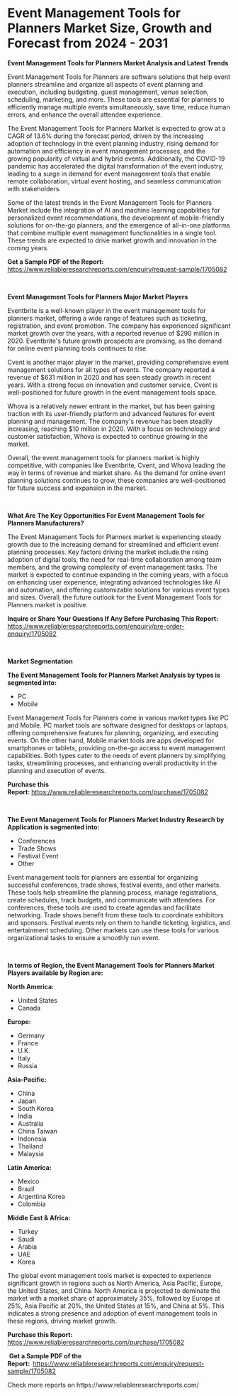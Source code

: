 <p><h1>Event Management Tools for Planners Market Size, Growth and Forecast from 2024 - 2031</h1></p><p><strong>Event Management Tools for Planners Market Analysis and Latest Trends</strong></p>
<p><p>Event Management Tools for Planners are software solutions that help event planners streamline and organize all aspects of event planning and execution, including budgeting, guest management, venue selection, scheduling, marketing, and more. These tools are essential for planners to efficiently manage multiple events simultaneously, save time, reduce human errors, and enhance the overall attendee experience.</p><p>The Event Management Tools for Planners Market is expected to grow at a CAGR of 13.6% during the forecast period, driven by the increasing adoption of technology in the event planning industry, rising demand for automation and efficiency in event management processes, and the growing popularity of virtual and hybrid events. Additionally, the COVID-19 pandemic has accelerated the digital transformation of the event industry, leading to a surge in demand for event management tools that enable remote collaboration, virtual event hosting, and seamless communication with stakeholders.</p><p>Some of the latest trends in the Event Management Tools for Planners Market include the integration of AI and machine learning capabilities for personalized event recommendations, the development of mobile-friendly solutions for on-the-go planners, and the emergence of all-in-one platforms that combine multiple event management functionalities in a single tool. These trends are expected to drive market growth and innovation in the coming years.</p></p>
<p><strong>Get a Sample PDF of the Report:&nbsp;</strong> <a href="https://www.reliableresearchreports.com/enquiry/request-sample/1705082">https://www.reliableresearchreports.com/enquiry/request-sample/1705082</a></p>
<p>&nbsp;</p>
<p><strong>Event Management Tools for Planners Major Market Players</strong></p>
<p><p>Eventbrite is a well-known player in the event management tools for planners market, offering a wide range of features such as ticketing, registration, and event promotion. The company has experienced significant market growth over the years, with a reported revenue of $290 million in 2020. Eventbrite's future growth prospects are promising, as the demand for online event planning tools continues to rise.</p><p>Cvent is another major player in the market, providing comprehensive event management solutions for all types of events. The company reported a revenue of $631 million in 2020 and has seen steady growth in recent years. With a strong focus on innovation and customer service, Cvent is well-positioned for future growth in the event management tools space.</p><p>Whova is a relatively newer entrant in the market, but has been gaining traction with its user-friendly platform and advanced features for event planning and management. The company's revenue has been steadily increasing, reaching $10 million in 2020. With a focus on technology and customer satisfaction, Whova is expected to continue growing in the market.</p><p>Overall, the event management tools for planners market is highly competitive, with companies like Eventbrite, Cvent, and Whova leading the way in terms of revenue and market share. As the demand for online event planning solutions continues to grow, these companies are well-positioned for future success and expansion in the market.</p></p>
<p>&nbsp;</p>
<p><strong>What Are The Key Opportunities For Event Management Tools for Planners Manufacturers?</strong></p>
<p><p>The Event Management Tools for Planners market is experiencing steady growth due to the increasing demand for streamlined and efficient event planning processes. Key factors driving the market include the rising adoption of digital tools, the need for real-time collaboration among team members, and the growing complexity of event management tasks. The market is expected to continue expanding in the coming years, with a focus on enhancing user experience, integrating advanced technologies like AI and automation, and offering customizable solutions for various event types and sizes. Overall, the future outlook for the Event Management Tools for Planners market is positive.</p></p>
<p><strong>Inquire or Share Your Questions If Any Before Purchasing This Report:</strong> <a href="https://www.reliableresearchreports.com/enquiry/pre-order-enquiry/1705082">https://www.reliableresearchreports.com/enquiry/pre-order-enquiry/1705082</a></p>
<p>&nbsp;</p>
<p><strong>Market Segmentation</strong></p>
<p><strong>The Event Management Tools for Planners Market Analysis by types is segmented into:</strong></p>
<p><ul><li>PC</li><li>Mobile</li></ul></p>
<p><p>Event Management Tools for Planners come in various market types like PC and Mobile. PC market tools are software designed for desktops or laptops, offering comprehensive features for planning, organizing, and executing events. On the other hand, Mobile market tools are apps developed for smartphones or tablets, providing on-the-go access to event management capabilities. Both types cater to the needs of event planners by simplifying tasks, streamlining processes, and enhancing overall productivity in the planning and execution of events.</p></p>
<p><strong>Purchase this Report:&nbsp;</strong><a href="https://www.reliableresearchreports.com/purchase/1705082">https://www.reliableresearchreports.com/purchase/1705082</a></p>
<p>&nbsp;</p>
<p><strong>The Event Management Tools for Planners Market Industry Research by Application is segmented into:</strong></p>
<p><ul><li>Conferences</li><li>Trade Shows</li><li>Festival Event</li><li>Other</li></ul></p>
<p><p>Event management tools for planners are essential for organizing successful conferences, trade shows, festival events, and other markets. These tools help streamline the planning process, manage registrations, create schedules, track budgets, and communicate with attendees. For conferences, these tools are used to create agendas and facilitate networking. Trade shows benefit from these tools to coordinate exhibitors and sponsors. Festival events rely on them to handle ticketing, logistics, and entertainment scheduling. Other markets can use these tools for various organizational tasks to ensure a smoothly run event.</p></p>
<p>&nbsp;</p>
<p><strong>In terms of Region, the Event Management Tools for Planners Market Players available by Region are:</strong></p>
<p>
    <p> <strong> North America: </strong>
        <ul>
            <li>United States</li>
            <li>Canada</li>
        </ul>
        </p> 
    <p> <strong> Europe: </strong>
        <ul>
            <li>Germany</li>
            <li>France</li>
            <li>U.K.</li>
            <li>Italy</li>
            <li>Russia</li>
        </ul>
        </p> 
    <p> <strong> Asia-Pacific: </strong>
        <ul>
            <li>China</li>
            <li>Japan</li>
            <li>South Korea</li>
            <li>India</li>
            <li>Australia</li>
            <li>China Taiwan</li>
            <li>Indonesia</li>
            <li>Thailand</li>
            <li>Malaysia</li>
        </ul>
        </p> 
    <p> <strong> Latin America: </strong>
        <ul>
            <li>Mexico</li>
            <li>Brazil</li>
            <li>Argentina Korea</li>
            <li>Colombia</li>
        </ul>
        </p> 
    <p> <strong> Middle East & Africa: </strong>
        <ul>
            <li>Turkey</li>
            <li>Saudi</li>
            <li>Arabia</li>
            <li>UAE</li>
            <li>Korea</li>
        </ul>
    </p>
    </p>
<p><p>The global event management tools market is expected to experience significant growth in regions such as North America, Asia Pacific, Europe, the United States, and China. North America is projected to dominate the market with a market share of approximately 35%, followed by Europe at 25%, Asia Pacific at 20%, the United States at 15%, and China at 5%. This indicates a strong presence and adoption of event management tools in these regions, driving market growth.</p></p>
<p><strong>Purchase this Report: </strong><a href="https://www.reliableresearchreports.com/purchase/1705082">https://www.reliableresearchreports.com/purchase/1705082</a></p>
<p>&nbsp;<strong>Get a Sample PDF of the Report:&nbsp;&nbsp;</strong><a href="https://www.reliableresearchreports.com/enquiry/request-sample/1705082">https://www.reliableresearchreports.com/enquiry/request-sample/1705082</a></p>
<p><strong></strong></p>
<p>Check more reports on https://www.reliableresearchreports.com/</p>